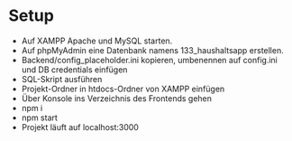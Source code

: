 # Setup

- Auf XAMPP Apache und MySQL starten. 
- Auf phpMyAdmin eine Datenbank namens 133_haushaltsapp erstellen.
- Backend/config_placeholder.ini kopieren, umbenennen auf config.ini und DB credentials einfügen
- SQL-Skript ausführen
- Projekt-Ordner in htdocs-Ordner von XAMPP einfügen
- Über Konsole ins Verzeichnis des Frontends gehen
- npm i
- npm start
- Projekt läuft auf localhost:3000
